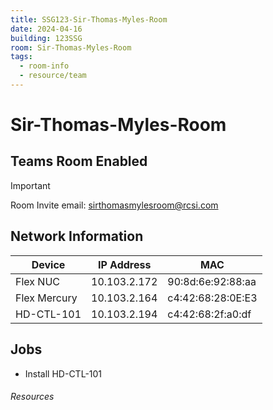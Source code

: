 ```yaml
---
title: SSG123-Sir-Thomas-Myles-Room
date: 2024-04-16
building: 123SSG
room: Sir-Thomas-Myles-Room
tags:
  - room-info
  - resource/team
---
```


# Sir-Thomas-Myles-Room

## Teams Room Enabled

> [!Important]
> Room Invite email: sirthomasmylesroom@rcsi.com


## Network Information

Device           | IP Address    | MAC 
---------------- | ------------- | -----------------
Flex NUC         | 10.103.2.172  | 90:8d:6e:92:88:aa
Flex Mercury     | 10.103.2.164  | c4:42:68:28:0E:E3
HD-CTL-101       | 10.103.2.194  | c4:42:68:2f:a0:df

## Jobs

- Install HD-CTL-101

###### Resources
